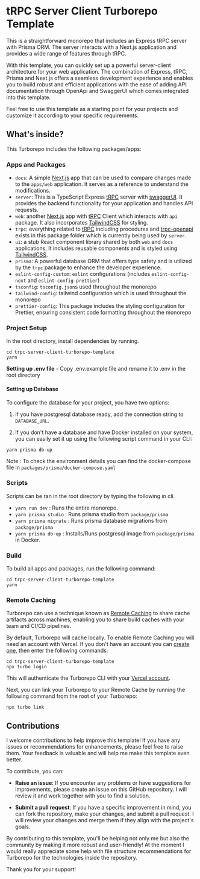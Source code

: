 # tRPC Server Client Turborepo Template

This is a straightforward monorepo that includes an Express tRPC server with Prisma ORM. The server interacts with a Next.js application and provides a wide range of features through tRPC.

With this template, you can quickly set up a powerful server-client architecture for your web application. The combination of Express, tRPC, Prisma and Next.js offers a seamless development experience and enables you to build robust and efficient applications with the ease of adding API documentation through OpenApi and SwaggerUI which comes integrated into this template.

Feel free to use this template as a starting point for your projects and customize it according to your specific requirements.

## What's inside?

This Turborepo includes the following packages/apps:

### Apps and Packages

- `docs`: A simple [Next.js](https://nextjs.org/) app that can be used to compare changes made to the `apps/web` application. It serves as a reference to understand the modifications.
- `server`: This is a TypeScript Express [tRPC](https://trpc.io/) server with [swaggerUI](https://github.com/swagger-api/swagger-ui). It provides the backend functionality for your application and handles API requests.
- `web`: another [Next.js](https://nextjs.org/) app with [tRPC](https://trpc.io/) Client which interacts with `api` package. It also incorporates [TailwindCSS](https://tailwindcss.com/) for styling.
- `trpc`: everything related to [tRPC](https://trpc.io/) including procedures and [trpc-openapi](https://github.com/jlalmes/trpc-openapi) exists in this package folder which is currently being used by `server`.
- `ui`: a stub React component library shared by both `web` and `docs` applications. It includes reusable components and is styled using [TailwindCSS](https://tailwindcss.com/).
- `prisma`: A powerful database ORM that offers type safety and is utilized by the `trpc` package to enhance the developer experience.
- `eslint-config-custom`: `eslint` configurations (includes `eslint-config-next` and `eslint-config-prettier`)
- `tsconfig`: `tsconfig.json`s used throughout the monorepo
- `tailwind-config`: tailwind configuration which is used throughout the monorepo
- `prettier-config`: This package includes the styling configuration for Prettier, ensuring consistent code formatting throughout the monorepo

### Project Setup

In the root directory, install dependencies by running.

```
cd trpc-server-client-turborepo-template
yarn
```

**Setting up .env file** - Copy .env.example file and rename it to .env in the root directory

#### Setting up Database

To configure the database for your project, you have two options:

1. If you have postgresql database ready, add the connection string to `DATABASE_URL`.

2. If you don't have a database and have Docker installed on your system, you can easily set it up using the following script command in your CLI:

```
yarn prisma db-up
```

Note : To check the environment details you can find the docker-compose file in `packages/prisma/docker-compose.yaml`

### Scripts

Scripts can be ran in the root directory by typing the following in cli.

- `yarn run dev` : Runs the entire monorepo.
- `yarn prisma studio` : Runs prisma studio from `package/prisma`
- `yarn prisma migrate` : Runs prisma database migrations from `package/prisma`
- `yarn prisma db-up` : Installs/Runs postgresql image from `package/prisma` in Docker.

### Build

To build all apps and packages, run the following command:

```
cd trpc-server-client-turborepo-template
yarn
```

### Remote Caching

Turborepo can use a technique known as [Remote Caching](https://turbo.build/repo/docs/core-concepts/remote-caching) to share cache artifacts across machines, enabling you to share build caches with your team and CI/CD pipelines.

By default, Turborepo will cache locally. To enable Remote Caching you will need an account with Vercel. If you don't have an account you can [create one](https://vercel.com/signup), then enter the following commands:

```
cd trpc-server-client-turborepo-template
npx turbo login
```

This will authenticate the Turborepo CLI with your [Vercel account](https://vercel.com/docs/concepts/personal-accounts/overview).

Next, you can link your Turborepo to your Remote Cache by running the following command from the root of your Turborepo:

```
npx turbo link
```

## Contributions

I welcome contributions to help improve this template! If you have any issues or recommendations for enhancements, please feel free to raise them. Your feedback is valuable and will help me make this template even better.

To contribute, you can:

- **Raise an issue**: If you encounter any problems or have suggestions for improvements, please create an issue on this GitHub repository. I will review it and work together with you to find a solution.

- **Submit a pull request**: If you have a specific improvement in mind, you can fork the repository, make your changes, and submit a pull request. I will review your changes and merge them if they align with the project's goals.

By contributing to this template, you'll be helping not only me but also the community by making it more robust and user-friendly!
At the moment I would really appreciate some help with file structure recommendations for Turborepo for the technologies inside the repository.

Thank you for your support!
